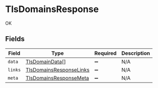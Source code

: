# TlsDomainsResponse

OK


## Fields

| Field                                                                     | Type                                                                      | Required                                                                  | Description                                                               |
| ------------------------------------------------------------------------- | ------------------------------------------------------------------------- | ------------------------------------------------------------------------- | ------------------------------------------------------------------------- |
| `data`                                                                    | [TlsDomainData](../../models/shared/tlsdomaindata.md)[]                   | :heavy_minus_sign:                                                        | N/A                                                                       |
| `links`                                                                   | [TlsDomainsResponseLinks](../../models/shared/tlsdomainsresponselinks.md) | :heavy_minus_sign:                                                        | N/A                                                                       |
| `meta`                                                                    | [TlsDomainsResponseMeta](../../models/shared/tlsdomainsresponsemeta.md)   | :heavy_minus_sign:                                                        | N/A                                                                       |